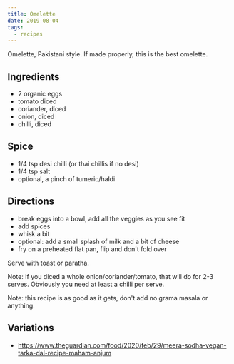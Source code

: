 ```yaml
---
title: Omelette
date: 2019-08-04
tags:
  - recipes
---
```


Omelette, Pakistani style. If made properly, this is the best omelette.

## Ingredients

- 2 organic eggs
- tomato diced
- coriander, diced
- onion, diced
- chilli, diced

## Spice

- 1/4 tsp desi chilli (or thai chillis if no desi)
- 1/4 tsp salt
- optional, a pinch of tumeric/haldi 

## Directions

- break eggs into a bowl, add all the veggies as you see fit
- add spices
- whisk a bit
- optional: add a small splash of milk and a bit of cheese
- fry on a preheated flat pan, flip and don't fold over

Serve with toast or paratha.

Note: If you diced a whole onion/coriander/tomato, that will do for 2-3 serves. Obviously you need at least a chilli per serve.

Note: this recipe is as good as it gets, don't add no grama masala or anything.

## Variations

- https://www.theguardian.com/food/2020/feb/29/meera-sodha-vegan-tarka-dal-recipe-maham-anjum
